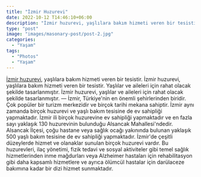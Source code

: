 ```yaml
---
title: "İzmir Huzurevi"
date: 2022-10-12 T14:46:10+06:00
description: "İzmir huzurevi, yaşlılara bakım hizmeti veren bir tesistir. İzmir huzurevi, yaşlılara bakım hizmeti veren bir tesistir. Yaşlılar ve aileleri için rahat olacak şekilde tasarlanmıştır. İzmir huzurevi, yaşlılar ve aileleri için rahat olacak şekilde tasarlanmıştır. "
type: "post"
image: "images/masonary-post/post-2.jpg"
categories: 
  - "Yaşam"
tags:
  - "Photos"
  - "Yaşam"
---
```

[İzmir huzurevi](https://bilgebakimevi.com/), yaşlılara bakım hizmeti veren bir tesistir. İzmir huzurevi, yaşlılara bakım hizmeti veren bir tesistir. Yaşlılar ve aileleri için rahat olacak şekilde tasarlanmıştır. İzmir huzurevi, yaşlılar ve aileleri için rahat olacak şekilde tasarlanmıştır.
—
İzmir, Türkiye'nin en önemli şehirlerinden biridir. Çok popüler bir turizm merkezidir ve birçok tarihi mekana sahiptir. İzmir aynı zamanda birçok huzurevi ve yaşlı bakım tesisine de ev sahipliği yapmaktadır.
İzmir ili birçok huzurevine ev sahipliği yapmaktadır ve en fazla sayı yaklaşık 130 huzurevinin bulunduğu Alsancak Mahallesi'ndedir. Alsancak İlçesi, çoğu hastane veya sağlık ocağı yakınında bulunan yaklaşık 500 yaşlı bakım tesisine de ev sahipliği yapmaktadır.
İzmir'de çeşitli düzeylerde hizmet ve olanaklar sunulan birçok huzurevi vardır. Bu huzurevleri, ilaç yönetimi, fizik tedavi ve sosyal aktiviteler gibi temel sağlık hizmetlerinden inme mağdurları veya Alzheimer hastaları için rehabilitasyon gibi daha kapsamlı hizmetlere ve ayrıca ölümcül hastalar için darülaceze bakımına kadar bir dizi hizmet sunmaktadır.
